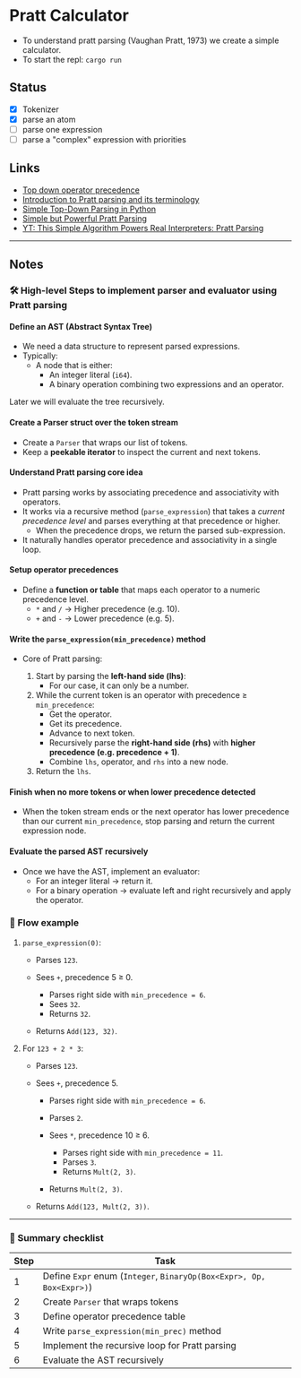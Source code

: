 # Pratt Calculator

- To understand pratt parsing (Vaughan Pratt, 1973) we create a simple calculator.
- To start the repl: `cargo run`

## Status

- [x] Tokenizer
- [x] parse an atom
- [ ] parse one expression
- [ ] parse a "complex" expression with priorities

## Links
- [Top down operator precedence](https://dl.acm.org/doi/10.1145/512927.512931)
- [Introduction to Pratt parsing and its terminology](https://abarker.github.io/typped/pratt_parsing_intro.html)
- [Simple Top-Down Parsing in Python](https://11l-lang.org/archive/simple-top-down-parsing/)
- [Simple but Powerful Pratt Parsing](https://matklad.github.io/2020/04/13/simple-but-powerful-pratt-parsing.html)
- [YT: This Simple Algorithm Powers Real Interpreters: Pratt Parsing](https://www.youtube.com/watch?v=0c8b7YfsBKs&t=571s)

---
## Notes

### 🛠 High-level Steps to implement parser and evaluator using Pratt parsing

#### Define an AST (Abstract Syntax Tree)

* We need a data structure to represent parsed expressions.
* Typically:
  * A node that is either:
    * An integer literal (`i64`).
    * A binary operation combining two expressions and an operator.

Later we will evaluate the tree recursively.

#### Create a Parser struct over the token stream

* Create a `Parser` that wraps our list of tokens.
* Keep a **peekable iterator** to inspect the current and next tokens.

#### Understand Pratt parsing core idea

* Pratt parsing works by associating precedence and associativity with operators.
* It works via a recursive method (`parse_expression`) that takes a *current precedence level*
and parses everything at that precedence or higher.
  * When the precedence drops, we return the parsed sub-expression.
* It naturally handles operator precedence and associativity in a single loop.

#### Setup operator precedences

* Define a **function or table** that maps each operator to a numeric precedence level.
  * `*` and `/` → Higher precedence (e.g. 10).
  * `+` and `-` → Lower precedence (e.g. 5).

#### Write the `parse_expression(min_precedence)` method

* Core of Pratt parsing:

  1. Start by parsing the **left-hand side (lhs)**:
     * For our case, it can only be a number.
  2. While the current token is an operator with precedence ≥ `min_precedence`:
     * Get the operator.
     * Get its precedence.
     * Advance to next token.
     * Recursively parse the **right-hand side (rhs)** with **higher precedence (e.g. precedence + 1)**.
     * Combine `lhs`, operator, and `rhs` into a new node.
  3. Return the `lhs`.

#### Finish when no more tokens or when lower precedence detected

* When the token stream ends or the next operator has lower precedence than our current `min_precedence`,
stop parsing and return the current expression node.

#### Evaluate the parsed AST recursively

* Once we have the AST, implement an evaluator:
  * For an integer literal → return it.
  * For a binary operation → evaluate left and right recursively and apply the operator.

### 🔄 Flow example

1. `parse_expression(0)`:

   * Parses `123`.
   * Sees `+`, precedence 5 ≥ 0.

     * Parses right side with `min_precedence = 6`.
     * Sees `32`.
     * Returns `32`.
   * Returns `Add(123, 32)`.

2. For `123 + 2 * 3`:

   * Parses `123`.
   * Sees `+`, precedence 5.

     * Parses right side with `min_precedence = 6`.
     * Parses `2`.
     * Sees `*`, precedence 10 ≥ 6.

       * Parses right side with `min_precedence = 11`.
       * Parses `3`.
       * Returns `Mult(2, 3)`.
     * Returns `Mult(2, 3)`.
   * Returns `Add(123, Mult(2, 3))`.

---

### 📌 Summary checklist

| Step | Task                                                                 |
| ---- | -------------------------------------------------------------------- |
| 1    | Define `Expr` enum (`Integer`, `BinaryOp(Box<Expr>, Op, Box<Expr>)`) |
| 2    | Create `Parser` that wraps tokens                                    |
| 3    | Define operator precedence table                                     |
| 4    | Write `parse_expression(min_prec)` method                            |
| 5    | Implement the recursive loop for Pratt parsing                       |
| 6    | Evaluate the AST recursively                                         |

